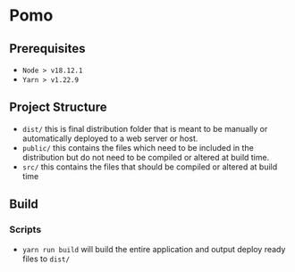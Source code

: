 # Pomo

## Prerequisites

- `Node > v18.12.1`
- `Yarn > v1.22.9`

## Project Structure

- `dist/` this is final distribution folder that is meant to be manually or
automatically deployed to a web server or host.
- `public/` this contains the files which need to be included in the distribution
but do not need to be compiled or altered at build time.
- `src/` this contains the files that should be compiled or altered at build time

## Build

### Scripts

- `yarn run build` will build the entire application and output deploy ready
files to `dist/`
